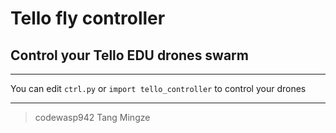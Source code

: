 # Tello fly controller
## Control your Tello EDU drones swarm
---

You can edit `ctrl.py` or `import tello_controller` to control your drones

---
> codewasp942 Tang Mingze